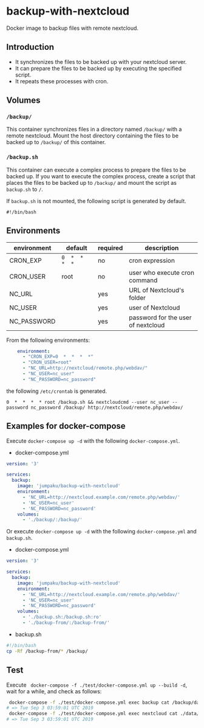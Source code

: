 # backup-with-nextcloud

Docker image to backup files with remote nextcloud.

## Introduction

* It synchronizes the files to be backed up with your nextcloud server.
* It can prepare the files to be backed up by executing the specified script.
* It repeats these processes with cron.

## Volumes

### `/backup/`

This container synchronizes files in a directory named `/backup/` with a remote nextcloud.
Mount the host directory containing the files to be backed up to `/backup/` of this container.

### `/backup.sh`

This container can execute a complex process to prepare the files to be backed up.
If you want to execute the complex process, create a script that places the files to be backed up to `/backup/` and mount the script as `backup.sh` to `/`.

If `backup.sh` is not mounted, the following script is generated by default.

```
#!/bin/bash
```


## Environments

| environment | default         | required | description |
|-------------|-----------------|----------|-------------|
| CRON_EXP    | `0  *  *  *  *` | no       | cron expression |
| CRON_USER   | root            | no       | user who execute cron command |
| NC_URL      |                 | yes      | URL of Nextcloud's folder |
| NC_USER     |                 | yes      | user of Nextcloud |
| NC_PASSWORD |                 | yes      | password for the user of nextcloud |

From the following environments:

```yml
    environment: 
      - "CRON_EXP=0  *  *  *  *"
      - "CRON_USER=root"
      - "NC_URL=http://nextcloud/remote.php/webdav/"
      - "NC_USER=nc_user"
      - "NC_PASSWORD=nc_password"
```

the following `/etc/crontab` is generated.

```
0  *  *  *  * root /backup.sh && nextcloudcmd --user nc_user --password nc_password /backup/ http://nextcloud/remote.php/webdav/
```


## Examples for docker-compose

Execute `docker-compose up -d` with the following `docker-compose.yml`.

* docker-compose.yml

```yml
version: '3'

services: 
  backup:
    image: 'jumpaku/backup-with-nextcloud'
    environment: 
      - 'NC_URL=http://nextcloud.example.com/remote.php/webdav/'
      - 'NC_USER=nc_user'
      - 'NC_PASSWORD=nc_password'
    volumes: 
      - './backup/:/backup/'
```

Or execute `docker-compose up -d` with the following `docker-compose.yml` and `backup.sh`.

* docker-compose.yml

```yml
version: '3'

services: 
  backup:
    image: 'jumpaku/backup-with-nextcloud'
    environment: 
      - 'NC_URL=http://nextcloud.example.com/remote.php/webdav/'
      - 'NC_USER=nc_user'
      - 'NC_PASSWORD=nc_password'
    volumes: 
      - './backup.sh:/backup.sh:ro'
      - './backup-from/:/backup-from/'
```

* backup.sh

```sh
#!/bin/bash
cp -Rf /backup-from/* /backup/
```

## Test

Execute ` docker-compose -f ./test/docker-compose.yml up --build -d`, wait for a while, and check as follows:

```sh
 docker-compose -f ./test/docker-compose.yml exec backup cat /backup/date.txt
# => Tue Sep 3 03:59:01 UTC 2019
 docker-compose -f ./test/docker-compose.yml exec nextcloud cat ./data/admin/files/date.txt
# => Tue Sep 3 03:59:01 UTC 2019
```
